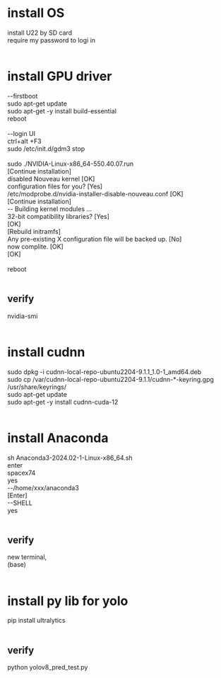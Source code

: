 # install OS
install U22 by SD card  
require my password to logi in  
<br>
# install GPU driver  
--firstboot  
sudo apt-get update  
sudo apt-get -y install build-essential  
reboot  
<br>
--login UI  
ctrl+alt +F3  
sudo /etc/init.d/gdm3 stop  
<br>
sudo ./NVIDIA-Linux-x86_64-550.40.07.run  
[Continue installation]  
disabled Nouveau kernel [OK]  
configuration files for you? [Yes]  
/etc/modprobe.d/nvidia-installer-disable-nouveau.conf [OK]  
[Continue installation]  
-- Building kernel modules ...  
32-bit compatibility libraries? [Yes]  
[OK]  
[Rebuild initramfs]  
Any pre-existing X configuration file will be backed up. [No]  
now complite. [OK]  
[OK]  
<br>
reboot  
<br>
## verify
nvidia-smi  
<br>
# install cudnn
sudo dpkg -i cudnn-local-repo-ubuntu2204-9.1.1_1.0-1_amd64.deb  
sudo cp /var/cudnn-local-repo-ubuntu2204-9.1.1/cudnn-*-keyring.gpg /usr/share/keyrings/  
sudo apt-get update  
sudo apt-get -y install cudnn-cuda-12  
<br>
# install Anaconda
sh Anaconda3-2024.02-1-Linux-x86_64.sh  
enter  
spacex74  
yes  
--/home/xxx/anaconda3  
[Enter]  
--SHELL  
yes  
<br>
## verify
new terminal,  
(base)  
<br>
# install py lib for yolo  
pip install ultralytics  
<br>
## verify
python yolov8_pred_test.py
